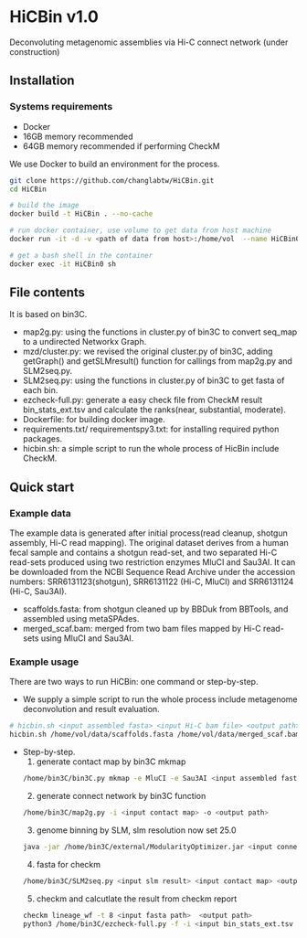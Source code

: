 # HiCBin v1.0
Deconvoluting metagenomic assemblies via Hi-C connect network
(under construction)

## Installation
### Systems requirements
- Docker
- 16GB memory recommended
- 64GB memory recommended if performing CheckM

We use Docker to build an environment for the process.
```bash 
git clone https://github.com/changlabtw/HiCBin.git
cd HiCBin

# build the image 
docker build -t HiCBin . --no-cache

# run docker container, use volume to get data from host machine
docker run -it -d -v <path of data from host>:/home/vol  --name HiCBin0 HiCBin

# get a bash shell in the container
docker exec -it HiCBin0 sh 
```

## File contents
It is based on bin3C.
- map2g.py: using the functions in cluster.py of bin3C to convert seq_map to a undirected Networkx Graph.
- mzd/cluster.py: we revised the original cluster.py of bin3C, adding getGraph() and getSLMresult() function for callings from map2g.py and SLM2seq.py. 
- SLM2seq.py: using the functions in cluster.py of bin3C to get fasta of each bin.
- ezcheck-full.py: generate a easy check file from CheckM result bin_stats_ext.tsv and calculate the ranks(near, substantial, moderate).
- Dockerfile: for building docker image.
- requirements.txt/ requirementspy3.txt: for installing required python packages.
- hicbin.sh: a simple script to run the whole process of HicBin include CheckM.



##  Quick start

###  Example data
The example data is generated after initial process(read cleanup, shotgun assembly, Hi-C read mapping). The original dataset derives from a human fecal sample and contains a shotgun read-set, and two separated Hi-C read-sets produced using two restriction enzymes MluCI and Sau3AI. It can be downloaded from the NCBI Sequence Read Archive under the accession numbers: SRR6131123(shotgun), SRR6131122 (Hi-C, MluCI) and SRR6131124 (Hi-C, Sau3AI).
- scaffolds.fasta: from shotgun cleaned up by BBDuk from BBTools, and assembled using metaSPAdes.
- merged_scaf.bam: merged from two bam files mapped by Hi-C read-sets using MluCI and Sau3AI.  

###  Example usage
There are two ways to run HiCBin: one command or step-by-step.
- We supply a simple script to run the whole process include metagenome deconvolution and result evaluation.
```bash 
# hicbin.sh <input assembled fasta> <input Hi-C bam file> <output path> <slm resolution default=25.0>
hicbin.sh /home/vol/data/scaffolds.fasta /home/vol/data/merged_scaf.bam /home/vol/output 25.0
```
- Step-by-step.
  1. generate contact map by bin3C mkmap
  ```bash 
  /home/bin3C/bin3C.py mkmap -e MluCI -e Sau3AI <input assembled fasta> <input Hi-C bam file> <output path>
  ```
  2. generate connect network by bin3C function
  ```bash
  /home/bin3C/map2g.py -i <input contact map> -o <output path>
  ```
  3. genome binning by SLM, slm resolution now set 25.0
  ```bash
  java -jar /home/bin3C/external/ModularityOptimizer.jar <input connect network> <output path/result.txt> 1 25.0 3 10 10 9001882 1
  ```
  4. fasta for checkm
  ```bash
  /home/bin3C/SLM2seq.py <input slm result> <input contact map> <output path>
  ```
  5. checkm and calcutlate the result from checkm report
  ```bash
  checkm lineage_wf -t 8 <input fasta path>  <output path>
  python3 /home/bin3C/ezcheck-full.py -f -i <input bin_stats_ext.tsv from chechm> -o <output path/ezcheck_result.csv>
  ```
